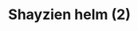 ---
layout: item
title: Shayzien helm (2)
item-id: 13364
datatable: true
id: 13364
name: "Shayzien helm (2)"
members: true
lowalch: 16
highalch: 24
examine: "Dress like a tier 2 Shayzien soldier."
monsters:
  - id: 6907
    name: "Soldier (tier 2)"
    members: true
    combat_level: 48
    wiki_url: "https://oldschool.runescape.wiki/w/Soldier_(tier_2)"
    drops:
      - quantity: "1"
        rarity: 1
    image: "https://oldschool.runescape.wiki/images/9/92/Soldier_%28tier_2%29.png?61dbc"
---